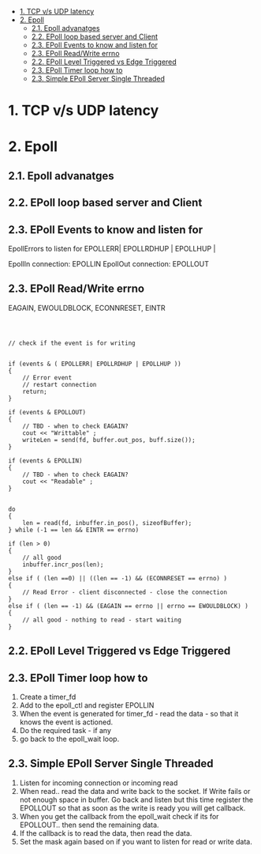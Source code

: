 

- [1. TCP v/s UDP latency](#1-tcp-vs-udp-latency)
- [2. Epoll](#2-epoll)
  - [2.1. Epoll advanatges](#21-epoll-advanatges)
  - [2.2. EPoll loop based server and Client](#22-epoll-loop-based-server-and-client)
  - [2.3. EPoll Events to know and listen for](#23-epoll-events-to-know-and-listen-for)
  - [2.3. EPoll Read/Write errno](#23-epoll-readwrite-errno)
  - [2.2. EPoll Level Triggered vs Edge Triggered](#22-epoll-level-triggered-vs-edge-triggered)
  - [2.3. EPoll Timer loop how to](#23-epoll-timer-loop-how-to)
  - [2.3. Simple EPoll Server Single Threaded](#23-simple-epoll-server-single-threaded)


# 1. TCP v/s UDP latency



# 2. Epoll 
## 2.1. Epoll advanatges

## 2.2. EPoll loop based server and Client

## 2.3. EPoll Events to know and listen for

EpollErrors to listen for
EPOLLERR| EPOLLRDHUP | EPOLLHUP | 

EpollIn connection: EPOLLIN 
EpollOut connection: EPOLLOUT

## 2.3. EPoll Read/Write errno

EAGAIN, EWOULDBLOCK, ECONNRESET, EINTR

```



// check if the event is for writing


if (events & ( EPOLLERR| EPOLLRDHUP | EPOLLHUP ))
{
    // Error event
    // restart connection
    return;
}

if (events & EPOLLOUT)
{
    // TBD - when to check EAGAIN?
    cout << "Writtable" ;
    writeLen = send(fd, buffer.out_pos, buff.size());
}

if (events & EPOLLIN)
{
    // TBD - when to check EAGAIN?
    cout << "Readable" ;
}


do
{
    len = read(fd, inbuffer.in_pos(), sizeofBuffer);
} while (-1 == len && EINTR == errno)

if (len > 0)
{
    // all good 
    inbuffer.incr_pos(len);
}
else if ( (len ==0) || ((len == -1) && (ECONNRESET == errno) )
{
    // Read Error - client disconnected - close the connection
}
else if ( (len == -1) && (EAGAIN == errno || errno == EWOULDBLOCK) )
{
    // all good - nothing to read - start waiting
}

```

## 2.2. EPoll Level Triggered vs Edge Triggered

## 2.3. EPoll Timer loop how to

1. Create a timer_fd
2. Add to the epoll_ctl and register EPOLLIN
3. When the event is generated for timer_fd - read the data - so that it knows the event is actioned.
4. Do the required task - if any
5. go back to the epoll_wait loop.

## 2.3. Simple EPoll Server Single Threaded

1. Listen for incoming connection or incoming read
2. When read.. read the data and write back to the socket. If Write fails or not enough space in buffer. Go back and listen but this time register the EPOLLOUT so that as soon as the write is ready you will get callback.
3. When you get the callback from the epoll_wait check if its for EPOLLOUT.. then send the remaining data.
4. If the callback is to read the data, then read the data.
5. Set the mask again based on if you want to listen for read or write data. 





